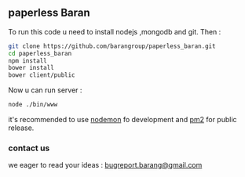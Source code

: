 ## paperless Baran
To run this code u need to install nodejs ,mongodb and git.
Then :
```sh
git clone https://github.com/barangroup/paperless_baran.git
cd paperless_baran
npm install
bower install
bower client/public
```

Now u can run server :
```sh
node ./bin/www
```
it's recommended to use [nodemon](https://www.npmjs.com/package/nodemon) fo development and [pm2](https://www.npmjs.com/package/pm2) for public release.

### contact us
we eager to read your ideas : bugreport.barang@gmail.com
